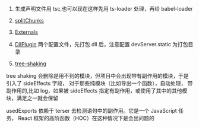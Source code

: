 1. 生成声明文件用 tsc,也可以现在这样先用 ts-loader 处理，再给 babel-loader
2. [splitChunks](https://webpack.js.org/plugins/split-chunks-plugin/)
3. [Externals](https://webpack.js.org/configuration/externals/)
4. [DllPlugin](https://webpack.js.org/plugins/dll-plugin/#dllplugin)
   两个配置文件，先打包 dll 后，注意配置 devServer.static 为打包目录

5. [tree-shaking](https://webpack.docschina.org/guides/tree-shaking/)

tree shaking 会删除是用不到的模块，但项目中会出现带有副作用的模块，于是引入了 sideEffects 字段，
对于那些纯模块（比如导出一个函数），自动处理，
带副作用的,比如 log，如果被 sideEffects 指定有副作用，或使用了其中的其他模块，满足之一就会保留

usedExports 依赖于 terser 去检测语句中的副作用。它是一个 JavaScript 任务， React 框架的高阶函数（HOC）在这种情况下是会出问题的
